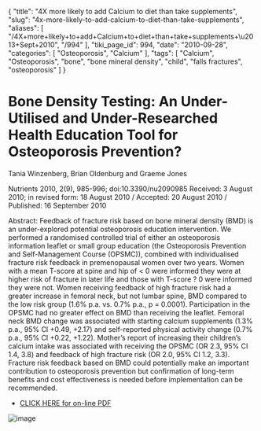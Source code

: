 {
    "title": "4X more likely to add Calcium to diet than take supplements",
    "slug": "4x-more-likely-to-add-calcium-to-diet-than-take-supplements",
    "aliases": [
        "/4X+more+likely+to+add+Calcium+to+diet+than+take+supplements+\u2013+Sept+2010",
        "/994"
    ],
    "tiki_page_id": 994,
    "date": "2010-09-28",
    "categories": [
        "Osteoporosis",
        "Calcium"
    ],
    "tags": [
        "Calcium",
        "Osteoporosis",
        "bone",
        "bone mineral density",
        "child",
        "falls fractures",
        "osteoporosis"
    ]
}


# Bone Density Testing: An Under-Utilised and Under-Researched Health Education Tool for Osteoporosis Prevention?

Tania Winzenberg, Brian Oldenburg and Graeme Jones 

Nutrients 2010, 2(9), 985-996; doi:10.3390/nu2090985  Received: 3 August 2010; in revised form: 18 August 2010 / Accepted: 20 August 2010 / Published: 16 September 2010  

Abstract: Feedback of fracture risk based on bone mineral density (BMD) is an under-explored potential osteoporosis education intervention. We performed a randomised controlled trial of either an osteoporosis information leaflet or small group education (the Osteoporosis Prevention and Self-Management Course (OPSMC)), combined with individualised fracture risk feedback in premenopausal women over two years. Women with a mean T-score at spine and hip of < 0 were informed they were at higher risk of fracture in later life and those with T-score ? 0 were informed they were not. Women receiving feedback of high fracture risk had a greater increase in femoral neck, but not lumbar spine, BMD compared to the low risk group (1.6% p.a. vs. 0.7% p.a., p = 0.0001). Participation in the OPSMC had no greater effect on BMD than receiving the leaflet. Femoral neck BMD change was associated with starting calcium supplements (1.3% p.a., 95% CI +0.49, +2.17) and self-reported physical activity change (0.7% p.a., 95% CI +0.22, +1.22). Mother’s report of increasing their children’s calcium intake was associated with receiving the OPSMC (OR 2.3, 95% CI 1.4, 3.8) and feedback of high fracture risk (OR 2.0, 95% CI 1.2, 3.3). Fracture risk feedback based on BMD could potentially make an important contribution to osteoporosis prevention but confirmation of long-term benefits and cost effectiveness is needed before implementation can be recommended.

* [CLICK HERE for on-line PDF](http://www.mdpi.com/2072-6643/2/9/985/pdf)

<img src="https://d378j1rmrlek7x.cloudfront.net/attachments/gif/4x-more-likely-to-add-calcium-to-diet-than-take-supplements-sept-2010.gif" alt="image">
